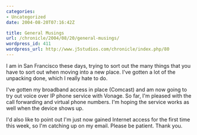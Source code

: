 ```yaml
--- 
categories:
- Uncategorized
date: 2004-08-20T07:16:42Z

title: General Musings
url: /chronicle/2004/08/20/general-musings/
wordpress_id: 411
wordpress_url: http://www.j5studios.com/chronicle/index.php/80
---
```


I am in San Francisco these days, trying to sort out the many things that you have to sort out when moving into a new place.  I've gotten a lot of the unpacking done, which I really hate to do.

I've gotten my broadband access in place (Comcast) and am now going to try out voice over IP phone service with Vonage.  So far, I'm pleased with the call forwarding and virtual phone numbers.  I'm hoping the service works as well when the device shows up.

I'd also like to point out I'm just now gained Internet access for the first time this week, so I'm catching up on my email.  Please be patient.  Thank you.

